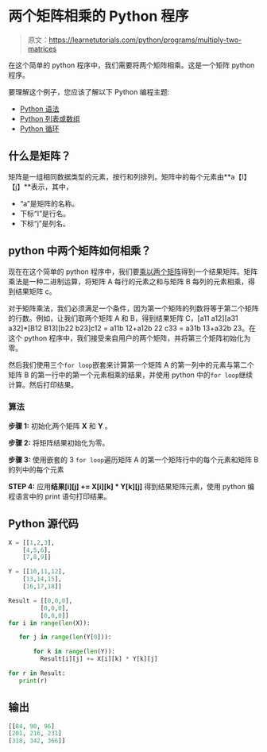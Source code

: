 # 两个矩阵相乘的 Python 程序

> 原文：<https://learnetutorials.com/python/programs/multiply-two-matrices>

在这个简单的 python 程序中，我们需要将两个矩阵相乘。这是一个矩阵 python 程序。

要理解这个例子，您应该了解以下 Python 编程主题:

*   [Python 语法](../../python/syntax-comments "Python Syntax")
*   [Python 列表或数组](../../python/python-lists "Lists in Python")
*   [Python 循环](../../python/python-loop-tutorials "Python loops")

## 什么是矩阵？

矩阵是一组相同数据类型的元素，按行和列排列。矩阵中的每个元素由**a【I】【j】**表示，其中，

*   “a”是矩阵的名称。
*   下标“I”是行名。
*   下标“j”是列名。

## python 中两个矩阵如何相乘？

现在在这个简单的 python 程序中，我们要[乘以两个矩阵](../../python/python-operators "python operators")得到一个结果矩阵。矩阵乘法是一种二进制运算，将矩阵 A 每行的元素之和与矩阵 B 每列的元素相乘，得到结果矩阵 c。

对于矩阵乘法，我们必须满足一个条件，因为第一个矩阵的列数将等于第二个矩阵的行数。例如，让我们取两个矩阵 A 和 B，得到结果矩阵 C，[a11 a12][a31 a32]*[B12 B13][b22 b23]c12 = a11b 12+a12b 22 c33 = a31b 13+a32b 23。在这个 python 程序中，我们接受来自用户的两个矩阵，并将第三个矩阵初始化为零。

然后我们使用三个`for loop`嵌套来计算第一个矩阵 A 的第一列中的元素与第二个矩阵 B 的第一行中的第一个元素相乘的结果，并使用 python 中的`for loop`继续计算。然后打印结果。

### 算法

**步骤 1:** 初始化两个矩阵 **X** 和 **Y** 。

**步骤 2:** 将矩阵结果初始化为零。

**步骤 3:** 使用嵌套的 3 `for loop`遍历矩阵 A 的第一个矩阵行中的每个元素和矩阵 B 的列中的每个元素

**STEP 4:** 应用**结果[i][j] += X[i][k] * Y[k][j]** 得到结果矩阵元素，使用 python 编程语言中的 print 语句打印结果。

## Python 源代码

```py
X = [[1,2,3],  
    [4,5,6],  
    [7,8,9]]  

Y = [[10,11,12],  
    [13,14,15],  
    [16,17,18]]  

Result = [[0,0,0],  
         [0,0,0],  
         [0,0,0]]  
for i in range(len(X)):

   for j in range(len(Y[0])):

       for k in range(len(Y)):
         Result[i][j] += X[i][k] * Y[k][j]

for r in Result:
   print(r) 

```

## 输出

```py
[[84, 90, 96]
[201, 216, 231]
[318, 342, 366]]
```